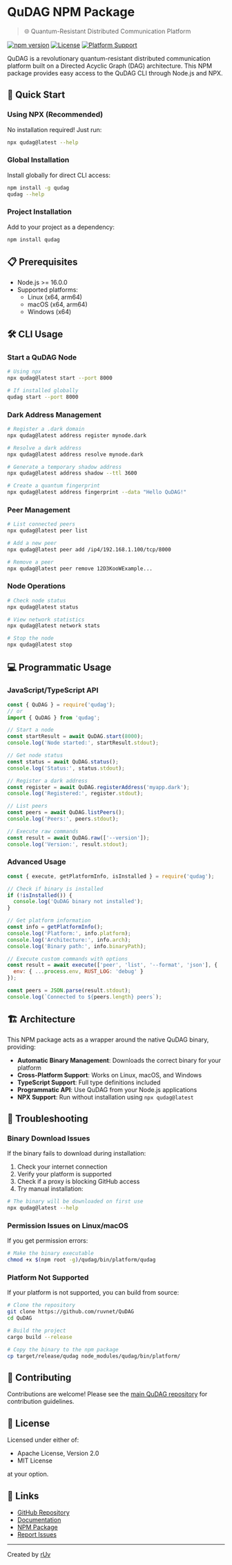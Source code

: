 # QuDAG NPM Package

> 🌐 Quantum-Resistant Distributed Communication Platform

[![npm version](https://img.shields.io/npm/v/qudag.svg)](https://www.npmjs.com/package/qudag)
[![License](https://img.shields.io/npm/l/qudag.svg)](https://github.com/ruvnet/QuDAG/blob/main/LICENSE)
[![Platform Support](https://img.shields.io/badge/platforms-linux%20%7C%20macos%20%7C%20windows-brightgreen)](https://www.npmjs.com/package/qudag)

QuDAG is a revolutionary quantum-resistant distributed communication platform built on a Directed Acyclic Graph (DAG) architecture. This NPM package provides easy access to the QuDAG CLI through Node.js and NPX.

## 🚀 Quick Start

### Using NPX (Recommended)

No installation required! Just run:

```bash
npx qudag@latest --help
```

### Global Installation

Install globally for direct CLI access:

```bash
npm install -g qudag
qudag --help
```

### Project Installation

Add to your project as a dependency:

```bash
npm install qudag
```

## 📋 Prerequisites

- Node.js >= 16.0.0
- Supported platforms:
  - Linux (x64, arm64)
  - macOS (x64, arm64)
  - Windows (x64)

## 🛠️ CLI Usage

### Start a QuDAG Node

```bash
# Using npx
npx qudag@latest start --port 8000

# If installed globally
qudag start --port 8000
```

### Dark Address Management

```bash
# Register a .dark domain
npx qudag@latest address register mynode.dark

# Resolve a dark address
npx qudag@latest address resolve mynode.dark

# Generate a temporary shadow address
npx qudag@latest address shadow --ttl 3600

# Create a quantum fingerprint
npx qudag@latest address fingerprint --data "Hello QuDAG!"
```

### Peer Management

```bash
# List connected peers
npx qudag@latest peer list

# Add a new peer
npx qudag@latest peer add /ip4/192.168.1.100/tcp/8000

# Remove a peer
npx qudag@latest peer remove 12D3KooWExample...
```

### Node Operations

```bash
# Check node status
npx qudag@latest status

# View network statistics
npx qudag@latest network stats

# Stop the node
npx qudag@latest stop
```

## 💻 Programmatic Usage

### JavaScript/TypeScript API

```javascript
const { QuDAG } = require('qudag');
// or
import { QuDAG } from 'qudag';

// Start a node
const startResult = await QuDAG.start(8000);
console.log('Node started:', startResult.stdout);

// Get node status
const status = await QuDAG.status();
console.log('Status:', status.stdout);

// Register a dark address
const register = await QuDAG.registerAddress('myapp.dark');
console.log('Registered:', register.stdout);

// List peers
const peers = await QuDAG.listPeers();
console.log('Peers:', peers.stdout);

// Execute raw commands
const result = await QuDAG.raw(['--version']);
console.log('Version:', result.stdout);
```

### Advanced Usage

```javascript
const { execute, getPlatformInfo, isInstalled } = require('qudag');

// Check if binary is installed
if (!isInstalled()) {
  console.log('QuDAG binary not installed');
}

// Get platform information
const info = getPlatformInfo();
console.log('Platform:', info.platform);
console.log('Architecture:', info.arch);
console.log('Binary path:', info.binaryPath);

// Execute custom commands with options
const result = await execute(['peer', 'list', '--format', 'json'], {
  env: { ...process.env, RUST_LOG: 'debug' }
});

const peers = JSON.parse(result.stdout);
console.log(`Connected to ${peers.length} peers`);
```

## 🏗️ Architecture

This NPM package acts as a wrapper around the native QuDAG binary, providing:

- **Automatic Binary Management**: Downloads the correct binary for your platform
- **Cross-Platform Support**: Works on Linux, macOS, and Windows
- **TypeScript Support**: Full type definitions included
- **Programmatic API**: Use QuDAG from your Node.js applications
- **NPX Support**: Run without installation using `npx qudag@latest`

## 🔧 Troubleshooting

### Binary Download Issues

If the binary fails to download during installation:

1. Check your internet connection
2. Verify your platform is supported
3. Check if a proxy is blocking GitHub access
4. Try manual installation:

```bash
# The binary will be downloaded on first use
npx qudag@latest --help
```

### Permission Issues on Linux/macOS

If you get permission errors:

```bash
# Make the binary executable
chmod +x $(npm root -g)/qudag/bin/platform/qudag
```

### Platform Not Supported

If your platform is not supported, you can build from source:

```bash
# Clone the repository
git clone https://github.com/ruvnet/QuDAG
cd QuDAG

# Build the project
cargo build --release

# Copy the binary to the npm package
cp target/release/qudag node_modules/qudag/bin/platform/
```

## 🤝 Contributing

Contributions are welcome! Please see the [main QuDAG repository](https://github.com/ruvnet/QuDAG) for contribution guidelines.

## 📄 License

Licensed under either of:
- Apache License, Version 2.0
- MIT License

at your option.

## 🔗 Links

- [GitHub Repository](https://github.com/ruvnet/QuDAG)
- [Documentation](https://docs.qudag.io)
- [NPM Package](https://www.npmjs.com/package/qudag)
- [Report Issues](https://github.com/ruvnet/QuDAG/issues)

---

Created by [rUv](https://github.com/ruvnet)